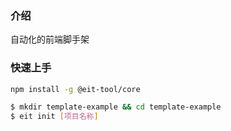 ### 介绍

自动化的前端脚手架

### 快速上手

```bash
npm install -g @eit-tool/core

$ mkdir template-example && cd template-example
$ eit init [项目名称]
```

